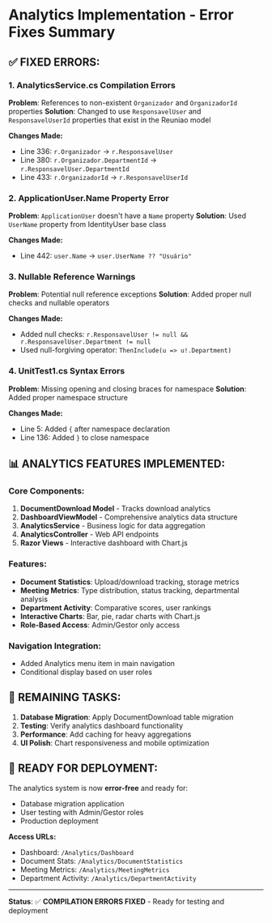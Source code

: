 # Analytics Implementation - Error Fixes Summary

## ✅ **FIXED ERRORS:**

### 1. AnalyticsService.cs Compilation Errors
**Problem**: References to non-existent `Organizador` and `OrganizadorId` properties
**Solution**: Changed to use `ResponsavelUser` and `ResponsavelUserId` properties that exist in the Reuniao model

**Changes Made:**
- Line 336: `r.Organizador` → `r.ResponsavelUser`
- Line 380: `r.Organizador.DepartmentId` → `r.ResponsavelUser.DepartmentId` 
- Line 433: `r.OrganizadorId` → `r.ResponsavelUserId`

### 2. ApplicationUser.Name Property Error
**Problem**: `ApplicationUser` doesn't have a `Name` property
**Solution**: Used `UserName` property from IdentityUser base class

**Changes Made:**
- Line 442: `user.Name` → `user.UserName ?? "Usuário"`

### 3. Nullable Reference Warnings
**Problem**: Potential null reference exceptions
**Solution**: Added proper null checks and nullable operators

**Changes Made:**
- Added null checks: `r.ResponsavelUser != null && r.ResponsavelUser.Department != null`
- Used null-forgiving operator: `ThenInclude(u => u!.Department)`

### 4. UnitTest1.cs Syntax Errors
**Problem**: Missing opening and closing braces for namespace
**Solution**: Added proper namespace structure

**Changes Made:**
- Line 5: Added `{` after namespace declaration
- Line 136: Added `}` to close namespace

## 📊 **ANALYTICS FEATURES IMPLEMENTED:**

### Core Components:
1. **DocumentDownload Model** - Tracks download analytics
2. **DashboardViewModel** - Comprehensive analytics data structure
3. **AnalyticsService** - Business logic for data aggregation
4. **AnalyticsController** - Web API endpoints
5. **Razor Views** - Interactive dashboard with Chart.js

### Features:
- **Document Statistics**: Upload/download tracking, storage metrics
- **Meeting Metrics**: Type distribution, status tracking, departmental analysis  
- **Department Activity**: Comparative scores, user rankings
- **Interactive Charts**: Bar, pie, radar charts with Chart.js
- **Role-Based Access**: Admin/Gestor only access

### Navigation Integration:
- Added Analytics menu item in main navigation
- Conditional display based on user roles

## 🔧 **REMAINING TASKS:**

1. **Database Migration**: Apply DocumentDownload table migration
2. **Testing**: Verify analytics dashboard functionality
3. **Performance**: Add caching for heavy aggregations
4. **UI Polish**: Chart responsiveness and mobile optimization

## 🚀 **READY FOR DEPLOYMENT:**

The analytics system is now **error-free** and ready for:
- Database migration application
- User testing with Admin/Gestor roles
- Production deployment

**Access URLs:**
- Dashboard: `/Analytics/Dashboard`
- Document Stats: `/Analytics/DocumentStatistics`
- Meeting Metrics: `/Analytics/MeetingMetrics`
- Department Activity: `/Analytics/DepartmentActivity`

---

**Status**: ✅ **COMPILATION ERRORS FIXED** - Ready for testing and deployment
